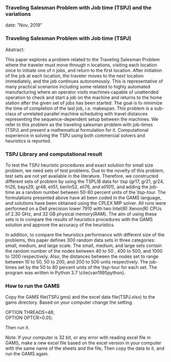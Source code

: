 ### Traveling Salesman Problem with Job time (TSPJ) and the variations 

date: "Nov, 2019"

### Traveling Salesman Problem with Job time (TSPJ) 

Abstract:

This  paper explores a problem related to the Traveling Salesman Problem where the traveler must move through n locations, visiting each location once to initiate one of n jobs, and return to the first location. After initiation of the job at each location, the traveler moves to the next location immediately, and the job continues autonomously. This is representative of many practical scenarios including some related to  highly automated manufacturing where an operator visits machines capable of unattended operation to check and start a job on the machine and returns to the home station after the given set of jobs has been started. The goal is to minimize the time of completion of the last job, i.e. makespan. This problem is  a sub-class of unrelated parallel machine scheduling with travel distances representing the sequence-dependent setup between the machines. We refer to this problem as the traveling salesman problem with job-times (TSPJ) and present a mathematical formulation for it. Computational experience in solving the TSPJ using both commercial solvers and heuristics is reported.




### TSPJ Library and computational result

To test the TSPJ heuristic procedures and exact solution for small size problem, we need sets of test problems. Due to the novelty of this problem, test sets are not yet available in the literature. Therefore, we constructed different sets of problem by using the TSPLIB data for \tsp (gr17, gr21, gr24, fri26, bays29, gr48, eli51, berlin52, eli76, and eli101), and adding the job-time as a random number between 50-80 percent units of the \tsp-tour. The formulations presented above have all been coded in the GAMS language, and  solutions have been obtained using the CPLEX MIP solver. All runs were performed on a Dell precision tower 7910 with two Intel(R) Xenon(R) CPUs of 2.30 GHz, and 32 GB physical memory(RAM). The aim of using these sets is to compare the results of heuristics procedures with the GAMS solution and approve the accuracy of the heuristics.  



In addition, to compare the heuristics performance with different size of the  problems, this paper defines 300 random data sets in three categories: small, medium, and large scale. The small, medium, and large sets contain the random number of the nodes between 40 to 50 , 400 to 500, and 1000 to 1200  respectively. Also, the distances between the nodes set to range between 10 to 50, 50 to 200, and 200 to 500 units respectively. The job-times set by the 50 to 80 percent units of the \tsp-tour for each set. The program was written in Python 3.7 \cite{van1995python}.


### How to run the GAMS

Copy the GAMS file(TSPJ.gms) and the excel data file(TSPJ.xlsx) to the gams directory. 
Based on your computer change the setting. 

OPTION THREADS=48;     
OPTION OPTCR=0.05;

Then run it.

Note: If your computer is 32 bit, or any error with reading excel file in GAMS, make a new excel file based on the excel version in your computer with the same name of the sheets and the file, Then copy the data to it, and run the GAMS again.


